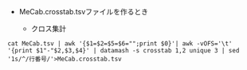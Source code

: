 - MeCab.crosstab.tsvファイルを作るとき

  - クロス集計

```
cat MeCab.tsv | awk '{$1=$2=$5=$6="";print $0}'| awk -vOFS='\t' '{print $1"-"$2,$3,$4}' | datamash -s crosstab 1,2 unique 3 | sed '1s/^/行番号/'>MeCab.crosstab.tsv
```
